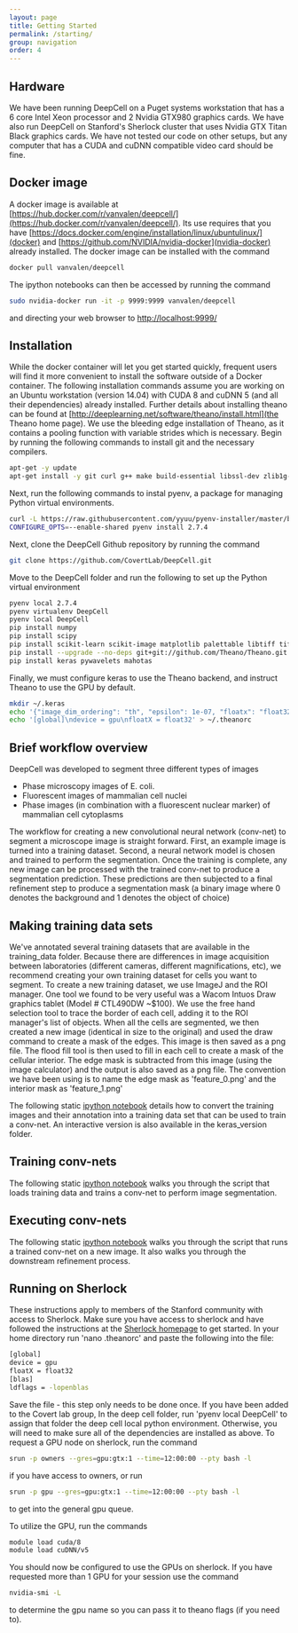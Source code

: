 ```yaml
---
layout: page
title: Getting Started
permalink: /starting/
group: navigation
order: 4
---
```


## Hardware
We have been running DeepCell on a Puget systems workstation that has a 6 core Intel Xeon processor and 2 Nvidia GTX980 graphics cards. We have also run DeepCell on Stanford's Sherlock cluster that uses Nvidia GTX Titan Black graphics cards. We have not tested our code on other setups, but any computer that has a CUDA and cuDNN compatible video card should be fine.

## Docker image
A docker image is available at [https://hub.docker.com/r/vanvalen/deepcell/](https://hub.docker.com/r/vanvalen/deepcell/). Its use requires that you have [https://docs.docker.com/engine/installation/linux/ubuntulinux/](docker) and [https://github.com/NVIDIA/nvidia-docker](nvidia-docker) already installed. The docker image can be installed with the command

```bash
docker pull vanvalen/deepcell
```

The ipython notebooks can then be accessed by running the command

```bash
sudo nvidia-docker run -it -p 9999:9999 vanvalen/deepcell
```
and directing your web browser to [http://localhost:9999/](http://localhost:9999/)

## Installation
While the docker container will let you get started quickly, frequent users will find it more convenient to install the software outside of a Docker container. The following installation commands assume you are working on an Ubuntu workstation (version 14.04) with CUDA 8 and cuDNN 5 (and all their dependencies) already installed. Further details about installing theano can be found at [http://deeplearning.net/software/theano/install.html](the Theano home page). We use the bleeding edge installation of Theano, as it contains a pooling function with variable strides which is necessary. Begin by running the following commands to install git and the necessary compilers.

```bash
apt-get -y update 
apt-get install -y git curl g++ make build-essential libssl-dev zlib1g-dev libbz2-dev libreadline-dev libsqlite3-dev
```

Next, run the following commands to instal pyenv, a package for managing Python virtual environments.

```bash
curl -L https://raw.githubusercontent.com/yyuu/pyenv-installer/master/bin/pyenv-installer | bash
CONFIGURE_OPTS=--enable-shared pyenv install 2.7.4
```

Next, clone the DeepCell Github repository by running the command

```bash
git clone https://github.com/CovertLab/DeepCell.git
```

Move to the DeepCell folder and run the following to set up the Python virtual environment

```bash
pyenv local 2.7.4
pyenv virtualenv DeepCell
pyenv local DeepCell
pip install numpy
pip install scipy
pip install scikit-learn scikit-image matplotlib palettable libtiff tifffile h5py ipython[all]
pip install --upgrade --no-deps git+git://github.com/Theano/Theano.git
pip install keras pywavelets mahotas
```

Finally, we must configure keras to use the Theano backend, and instruct Theano to use the GPU by default.

```bash
mkdir ~/.keras
echo '{"image_dim_ordering": "th", "epsilon": 1e-07, "floatx": "float32", "backend": "theano"}' >> ~/.keras/keras.json
echo '[global]\ndevice = gpu\nfloatX = float32' > ~/.theanorc
```

## Brief workflow overview
DeepCell was developed to segment three different types of images
* Phase microscopy images of E. coli. 
* Fluorescent images of mammalian cell nuclei
* Phase images (in combination with a fluorescent nuclear marker) of mammalian cell cytoplasms

The workflow for creating a new convolutional neural network (conv-net) to segment a microscope image is straight forward. First, an example image is turned into a training dataset. Second, a neural network model is chosen and trained to perform the segmentation. Once the training is complete, any new image can be processed with the trained conv-net to produce a segmentation prediction. These predictions are then subjected to a final refinement step to produce a segmentation mask (a binary image where 0 denotes the background and 1 denotes the object of choice)

## Making training data sets
We've annotated several training datasets that are available in the training_data folder. Because there are differences in image acquisition between laboratories (different cameras, different magnifications, etc), we recommend creating your own training dataset for cells you want to segment. To create a new training dataset, we use ImageJ and the ROI manager. One tool we found to be very useful was a Wacom Intuos Draw graphics tablet (Model # CTL490DW ~$100). We use the free hand selection tool to trace the border of each cell, adding it to the ROI manager's list of objects. When all the cells are segmented, we then created a new image (identical in size to the original) and used the draw command to create a mask of the edges. This image is then saved as a png file. The flood fill tool is then used to fill in each cell to create a mask of the cellular interior. The edge mask is subtracted from this image (using the image calculator) and the output is also saved as a png file. The convention we have been using is to name the edge mask as 'feature_0.png' and the interior mask as 'feature_1.png'

The following static [ipython notebook](/DeepCell/making_training_data.html) details how to convert the training images and their annotation into a training data set that can be used to train a conv-net. An interactive version is also available in the keras_version folder.

## Training conv-nets
The following static [ipython notebook](/DeepCell/training_convnets.html) walks you through the script that loads training data and trains a conv-net to perform image segmentation.

## Executing conv-nets
The following static [ipython notebook](/DeepCell/running_convnets.html) walks you through the script that runs a trained conv-net on a new image. It also walks you through the downstream refinement process.

## Running on Sherlock
These instructions apply to members of the Stanford community with access to Sherlock. Make sure you have access to sherlock and have followed the instructions at the [Sherlock homepage](http://sherlock.stanford.edu) to get started. In your home directory run 'nano .theanorc' and paste the following into the file:

```bash
[global]
device = gpu
floatX = float32
[blas]
ldflags = -lopenblas
```

Save the file - this step only needs to be done once. If you have been added to the Covert lab group, In the deep cell folder, run 'pyenv local DeepCell' to assign that folder the deep cell local python environment. Otherwise, you will need to make sure all of the dependencies are installed as above. To request a GPU node on sherlock, run the command 

```bash
srun -p owners --gres=gpu:gtx:1 --time=12:00:00 --pty bash -l 
```

if you have access to owners, or run

```bash
srun -p gpu --gres=gpu:gtx:1 --time=12:00:00 --pty bash -l
```

to get into the general gpu queue.

 To utilize the GPU, run the commands

```bash
module load cuda/8
module load cuDNN/v5
```

You should now be configured to use the GPUs on sherlock. If you have requested more than 1 GPU for your session use the command 

```bash
nvidia-smi -L
```

to determine the gpu name so you can pass it to theano flags (if you need to).

